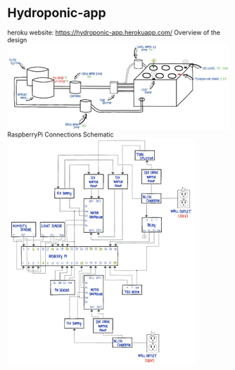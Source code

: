 # Hydroponic-app  
heroku website: https://hydroponic-app.herokuapp.com/
Overview of the design
![alt text](https://github.com/Spark864/Hydroponic-app/blob/main/OverViewOfDesign.jpg?raw=true)
RaspberryPi Connections Schematic
![alt text](https://github.com/Spark864/Hydroponic-app/blob/main/RaspberryPIConnectionSchematic.jpg?raw=true)
